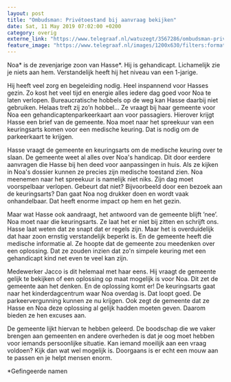 ```yaml
---
layout: post
title: "Ombudsman: Privétoestand bij aanvraag bekijken"
date: Sat, 11 May 2019 07:02:00 +0200
category: overig
externe_link: "https://www.telegraaf.nl/watuzegt/3567286/ombudsman-privetoestand-bij-aanvraag-bekijken"
feature_image: "https://www.telegraaf.nl/images/1200x630/filters:format(jpeg):quality(80)/cdn-kiosk-api.telegraaf.nl/046749b0-7314-11e9-a2b8-02c309bc01c1.jpg"
---
```


<p class="intro">Noa* is de zevenjarige zoon van Hasse*. Hij is gehandicapt. Lichamelijk zie je niets aan hem. Verstandelijk heeft hij het niveau van een 1-jarige.</p> <p>Hij heeft veel zorg en begeleiding nodig. Heel inspannend voor Hasses gezin. Zo kost het veel tijd en energie alles iedere dag goed voor Noa te laten verlopen. Bureaucratische hobbels op de weg kan Hasse daarbij niet gebruiken. Helaas treft zij zo’n hobbel… Ze vraagt bij haar gemeente voor Noa een gehandicaptenparkeerkaart aan voor passagiers. Hierover krijgt Hasse een brief van de gemeente. Noa moet naar het spreekuur van een keuringsarts komen voor een medische keuring. Dat is nodig om de parkeerkaart te krijgen.</p><p>Hasse vraagt de gemeente en keuringsarts om de medische keuring over te slaan. De gemeente weet al alles over Noa's handicap. Dit door eerdere aanvragen die Hasse bij hen deed voor aanpassingen in huis. Als ze kijken in Noa's dossier kunnen ze precies zijn medische toestand zien. Noa meenemen naar het spreekuur is namelijk niet niks. Zijn dag moet voorspelbaar verlopen. Gebeurt dat niet? Bijvoorbeeld door een bezoek aan de keuringsarts? Dan gaat Noa nog drukker doen en wordt vaak onhandelbaar. Dat heeft enorme impact op hem en het gezin.</p><p>Maar wat Hasse ook aandraagt, het antwoord van de gemeente blijft ’nee’. Noa moet naar die keuringsarts. Ze laat het er niet bij zitten en schrijft ons. Hasse laat weten dat ze snapt dat er regels zijn. Maar het is overduidelijk dat haar zoon ernstig verstandelijk beperkt is. En de gemeente heeft die medische informatie al. Ze hoopte dat de gemeente zou meedenken over een oplossing. Dat ze zouden inzien dat zo'n simpele keuring met een gehandicapt kind net even te veel kan zijn.</p><p>Medewerker Jacco is dit helemaal met haar eens. Hij vraagt de gemeente gelijk te bekijken of een oplossing op maat mogelijk is voor Noa. Dit zet de gemeente aan het denken. En de oplossing komt er! De keuringsarts gaat naar het kinderdagcentrum waar Noa overdag is. Dat loopt goed. De parkeervergunning kunnen ze nu krijgen. Ook zegt de gemeente dat ze Hasse en Noa deze oplossing al gelijk hadden moeten geven. Daarom bieden ze hen excuses aan.</p><p>De gemeente lijkt hiervan te hebben geleerd. De boodschap die we vaker brengen aan gemeenten en andere overheden is dat je oog moet hebben voor iemands persoonlijke situatie. Kan iemand moeilijk aan een vraag voldoen? Kijk dan wat wel mogelijk is. Doorgaans is er echt een mouw aan te passen en je helpt mensen enorm.</p><p>*Gefingeerde namen</p>
